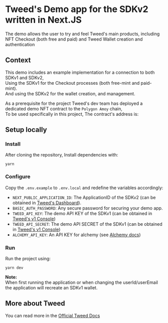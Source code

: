 # Tweed's Demo app for the SDKv2 written in Next.JS

The demo allows the user to try and feel Tweed's main products, including NFT Checkout (both free and paid) and Tweed Wallet creation and authentication

## Context

This demo includes an example implementation for a connection to both SDKv1 and SDKv2,  
Using the SDKv1 for the Checkout processes (both free-mint and paid-mint).  
And using the SDKv2 for the wallet creation, and management.

As a prerequisite for the project Tweed's dev team has deployed a dedicated demo NFT contract to the `Polygon Amoy` chain,  
To be used specifically in this project, The contract's address is:

## Setup locally

### Install

After cloning the repository, Install dependencies with:

`yarn`

### Configure

Copy the `.env.example` to `.env.local` and redefine the variables accordingly:

- `NEXT_PUBLIC_APPLICATION_ID`: The ApplicationID of the SDKv2 (can be obtained in [Tweed's Dashboard](https://dashboard.paytweed.com/)).
- `BASIC_AUTH_PASSWORD`: Any secure password for securing your demo app.
- `TWEED_API_KEY`: The demo API KEY of the SDKv1 (can be obtained in [Tweed's v1 Console](https://console.paytweed.com/))
- `TWEED_API_SECRET`: The demo API SECRET of the SDKv1 (can be obtained in [Tweed's v1 Console](https://console.paytweed.com/))
- `ALCHEMY_API_KEY`: An API KEY for alchemy (see [Alchemy docs](https://docs.alchemy.com/docs/alchemy-quickstart-guide))

### Run

Run the project using:

`yarn dev`

**Note:**  
When first running the application or when changing the userId/userEmail the application will recreate an SDKv1 wallet.

## More about Tweed

You can read more in the [Official Tweed Docs](https://docs.paytweed.com)
